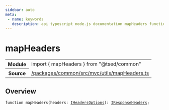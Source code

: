 ```yaml
---
sidebar: auto
meta:
 - name: keywords
   description: api typescript node.js documentation mapHeaders function
---
```

# mapHeaders <Badge text="Function" type="function"/>
<!-- Summary -->
<section class="symbol-info"><table class="is-full-width"><tbody><tr><th>Module</th><td><div class="lang-typescript"><span class="token keyword">import</span> { mapHeaders }&nbsp;<span class="token keyword">from</span>&nbsp;<span class="token string">"@tsed/common"</span></div></td></tr><tr><th>Source</th><td><a href="https://github.com/TypedProject/ts-express-decorators/blob/v5.2.5/packages/common/src/mvc/utils/mapHeaders.ts#L0-L0">/packages/common/src/mvc/utils/mapHeaders.ts</a></td></tr></tbody></table></section>

<!-- Overview -->
## Overview


<pre><code class="typescript-lang ">function <span class="token function">mapHeaders</span><span class="token punctuation">(</span>headers<span class="token punctuation">:</span> <a href="/api/common/mvc/interfaces/IHeadersOptions.html"><span class="token">IHeadersOptions</span></a><span class="token punctuation">)</span><span class="token punctuation">:</span> <a href="/api/common/mvc/interfaces/IResponseHeaders.html"><span class="token">IResponseHeaders</span></a><span class="token punctuation">;</span></code></pre>